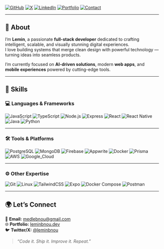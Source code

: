 

[![GitHub](https://img.shields.io/badge/GitHub-181717?style=for-the-badge&logo=github&logoColor=white)](https://github.com/Lemin23)
[![X](https://img.shields.io/badge/@leminbnou-000000?style=for-the-badge&logo=x&logoColor=white)](https://x.com/Lemin099)
[![LinkedIn](https://img.shields.io/badge/LinkedIn-0A66C2?style=for-the-badge&logo=linkedin&logoColor=white)](https://www.linkedin.com/in/lemin-ebnou-aa2496258)
[![Portfolio](https://img.shields.io/badge/Portfolio-000000?style=for-the-badge&logo=vercel&logoColor=white)](https://leminbnou.dev)
[![Contact](https://img.shields.io/badge/Contact-333333?style=for-the-badge&logo=gmail&logoColor=white)](mailto:medlebnou@gmail.com)

---

## 👋 About

I’m **Lemin**, a passionate **full-stack developer** dedicated to crafting intelligent, scalable, and visually stunning digital experiences.  
I love building systems that merge clean design with powerful technology — turning ideas into seamless products.

I’m currently focused on **AI-driven solutions**, modern **web apps**, and **mobile experiences** powered by cutting-edge tools.

---

## 🧠 Skills

### 💻 Languages & Frameworks
![JavaScript](https://img.shields.io/badge/JavaScript-F7E018?style=for-the-badge&logo=javascript&logoColor=black)
![TypeScript](https://img.shields.io/badge/TypeScript-3178C6?style=for-the-badge&logo=typescript&logoColor=white)
![Node.js](https://img.shields.io/badge/Node.js-5FA04E?style=for-the-badge&logo=node.js&logoColor=white)
![Express](https://img.shields.io/badge/Express-000000?style=for-the-badge&logo=express&logoColor=white)
![React](https://img.shields.io/badge/React-61DAFB?style=for-the-badge&logo=react&logoColor=black)
![React Native](https://img.shields.io/badge/React_Native-61DAFB?style=for-the-badge&logo=react&logoColor=black)
![Java](https://img.shields.io/badge/Java-ED8B00?style=for-the-badge&logo=openjdk&logoColor=white)
![Python](https://img.shields.io/badge/Python-3670A0?style=for-the-badge&logo=python&logoColor=white)

---

### 🛠️ Tools & Platforms
![PostgreSQL](https://img.shields.io/badge/PostgreSQL-31648C?style=for-the-badge&logo=postgresql&logoColor=white)
![MongoDB](https://img.shields.io/badge/MongoDB-4EA94B?style=for-the-badge&logo=mongodb&logoColor=white)
![Firebase](https://img.shields.io/badge/Firebase-FFCA28?style=for-the-badge&logo=firebase&logoColor=black)
![Appwrite](https://img.shields.io/badge/Appwrite-F02E65?style=for-the-badge&logo=appwrite&logoColor=white)
![Docker](https://img.shields.io/badge/Docker-0db7ed?style=for-the-badge&logo=docker&logoColor=white)
![Prisma](https://img.shields.io/badge/Prisma-2D3748?style=for-the-badge&logo=prisma&logoColor=white)
![AWS](https://img.shields.io/badge/AWS-FF9900?style=for-the-badge&logo=amazonaws&logoColor=black)
![Google_Cloud](https://img.shields.io/badge/Google_Cloud-4285F4?style=for-the-badge&logo=googlecloud&logoColor=white)

---

### ⚙️ Other Expertise
![Git](https://img.shields.io/badge/Git-F05032?style=for-the-badge&logo=git&logoColor=white)
![Linux](https://img.shields.io/badge/Linux-FCC624?style=for-the-badge&logo=linux&logoColor=black)
![TailwindCSS](https://img.shields.io/badge/TailwindCSS-38BDF8?style=for-the-badge&logo=tailwindcss&logoColor=white)
![Expo](https://img.shields.io/badge/Expo-000020?style=for-the-badge&logo=expo&logoColor=white)
![Docker Compose](https://img.shields.io/badge/Docker_Compose-0db7ed?style=for-the-badge&logo=docker&logoColor=white)
![Postman](https://img.shields.io/badge/Postman-FF6C37?style=for-the-badge&logo=postman&logoColor=white)

---

## 🌍 Let’s Connect

💌 **Email:** [medlebnou@gmail.com](mailto:medlebnou@gmail.com)  
🌐 **Portfolio:** [leminbnou.dev](https://leminbnou.dev)  
🐦 **Twitter/X:** [@leminbnou](https://x.com/leminbnou)  

> *“Code it. Ship it. Improve it. Repeat.”*
